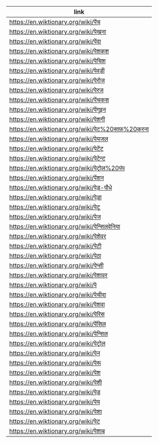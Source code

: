 |link|
|----|
|https://en.wiktionary.org/wiki/पेंच|
|https://en.wiktionary.org/wiki/पेखना|
|https://en.wiktionary.org/wiki/पेंदा|
|https://en.wiktionary.org/wiki/पेशकश|
|https://en.wiktionary.org/wiki/पेचिश|
|https://en.wiktionary.org/wiki/पेवड़ी|
|https://en.wiktionary.org/wiki/पेरोज|
|https://en.wiktionary.org/wiki/पेरज|
|https://en.wiktionary.org/wiki/पेंचकस|
|https://en.wiktionary.org/wiki/पेंगुइन|
|https://en.wiktionary.org/wiki/पेशगी|
|https://en.wiktionary.org/wiki/पेट%20साफ़%20करना|
|https://en.wiktionary.org/wiki/पेयजल|
|https://en.wiktionary.org/wiki/पेटेंट|
|https://en.wiktionary.org/wiki/पेटेन्ट|
|https://en.wiktionary.org/wiki/पेट्रोल%20पंप|
|https://en.wiktionary.org/wiki/पेंशन|
|https://en.wiktionary.org/wiki/पेड़-पौधे|
|https://en.wiktionary.org/wiki/पेड़ा|
|https://en.wiktionary.org/wiki/पेटू|
|https://en.wiktionary.org/wiki/पेज|
|https://en.wiktionary.org/wiki/पेन्सिलवेनिया|
|https://en.wiktionary.org/wiki/पेशेवर|
|https://en.wiktionary.org/wiki/पेटी|
|https://en.wiktionary.org/wiki/पेठा|
|https://en.wiktionary.org/wiki/पेप्सी|
|https://en.wiktionary.org/wiki/पेशावर|
|https://en.wiktionary.org/wiki/पे|
|https://en.wiktionary.org/wiki/पेचीदा|
|https://en.wiktionary.org/wiki/पेशवा|
|https://en.wiktionary.org/wiki/पेरिस|
|https://en.wiktionary.org/wiki/पेंसिल|
|https://en.wiktionary.org/wiki/पेन्सिल|
|https://en.wiktionary.org/wiki/पेट्रोल|
|https://en.wiktionary.org/wiki/पेन|
|https://en.wiktionary.org/wiki/पेरू|
|https://en.wiktionary.org/wiki/पेश|
|https://en.wiktionary.org/wiki/पेशी|
|https://en.wiktionary.org/wiki/पेड़|
|https://en.wiktionary.org/wiki/पेय|
|https://en.wiktionary.org/wiki/पेशा|
|https://en.wiktionary.org/wiki/पेट|
|https://en.wiktionary.org/wiki/पेशाब|

